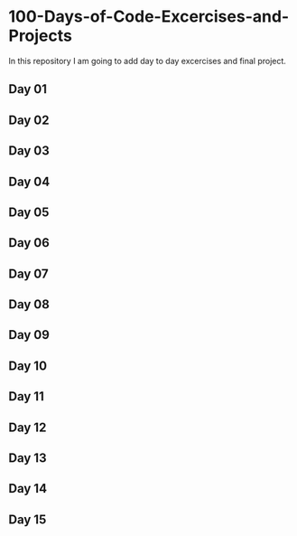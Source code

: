 # 100-Days-of-Code-Excercises-and-Projects
In this repository I  am going to add day to day excercises and final project.
## Day 01 
## Day 02
## Day 03
## Day 04
## Day 05
## Day 06
## Day 07
## Day 08
## Day 09
## Day 10
## Day 11
## Day 12
## Day 13
## Day 14
## Day 15

